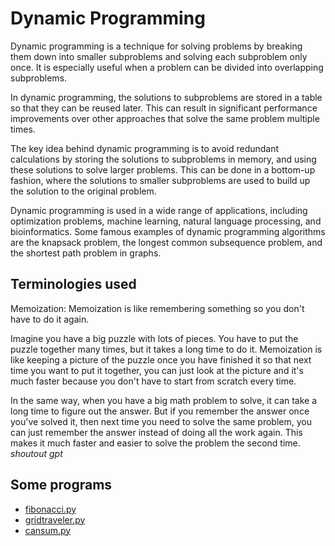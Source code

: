 # Dynamic Programming

Dynamic programming is a technique for solving problems by breaking them down into smaller subproblems and solving each subproblem only once. It is especially useful when a problem can be divided into overlapping subproblems.

In dynamic programming, the solutions to subproblems are stored in a table so that they can be reused later. This can result in significant performance improvements over other approaches that solve the same problem multiple times.

The key idea behind dynamic programming is to avoid redundant calculations by storing the solutions to subproblems in memory, and using these solutions to solve larger problems. This can be done in a bottom-up fashion, where the solutions to smaller subproblems are used to build up the solution to the original problem.

Dynamic programming is used in a wide range of applications, including optimization problems, machine learning, natural language processing, and bioinformatics. Some famous examples of dynamic programming algorithms are the knapsack problem, the longest common subsequence problem, and the shortest path problem in graphs.


## Terminologies used

Memoization: Memoization is like remembering something so you don't have to do it again.

Imagine you have a big puzzle with lots of pieces. You have to put the puzzle together many times, but it takes a long time to do it. Memoization is like keeping a picture of the puzzle once you have finished it so that next time you want to put it together, you can just look at the picture and it's much faster because you don't have to start from scratch every time.

In the same way, when you have a big math problem to solve, it can take a long time to figure out the answer. But if you remember the answer once you've solved it, then next time you need to solve the same problem, you can just remember the answer instead of doing all the work again. This makes it much faster and easier to solve the problem the second time. *shoutout gpt*


## Some programs 
- <a href = "fibonacci.py">fibonacci.py</a>
- <a href = "gridtraveler.py">gridtraveler.py</a>
- <a href = "cansum.py">cansum.py</a>

